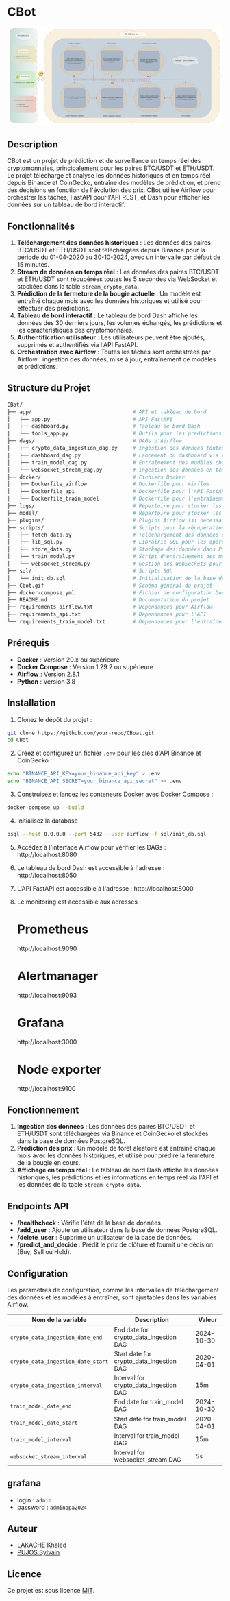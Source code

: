# CBot

![CBot Workflow](./Cbot.gif)

## Description
CBot est un projet de prédiction et de surveillance en temps réel des cryptomonnaies, principalement pour les paires BTC/USDT et ETH/USDT. Le projet télécharge et analyse les données historiques et en temps réel depuis Binance et CoinGecko, entraîne des modèles de prédiction, et prend des décisions en fonction de l'évolution des prix. CBot utilise Airflow pour orchestrer les tâches, FastAPI pour l'API REST, et Dash pour afficher les données sur un tableau de bord interactif.

## Fonctionnalités
1. **Téléchargement des données historiques** : Les données des paires BTC/USDT et ETH/USDT sont téléchargées depuis Binance pour la période du 01-04-2020 au 30-10-2024, avec un intervalle par défaut de 15 minutes.
2. **Stream de données en temps réel** : Les données des paires BTC/USDT et ETH/USDT sont récupérées toutes les 5 secondes via WebSocket et stockées dans la table `stream_crypto_data`.
3. **Prédiction de la fermeture de la bougie actuelle** : Un modèle est entraîné chaque mois avec les données historiques et utilisé pour effectuer des prédictions.
4. **Tableau de bord interactif** : Le tableau de bord Dash affiche les données des 30 derniers jours, les volumes échangés, les prédictions et les caractéristiques des cryptomonnaies.
5. **Authentification utilisateur** : Les utilisateurs peuvent être ajoutés, supprimés et authentifiés via l'API FastAPI.
6. **Orchestration avec Airflow** : Toutes les tâches sont orchestrées par Airflow : ingestion des données, mise à jour, entraînement de modèles et prédictions.

## Structure du Projet

```bash
CBot/
├── app/                                 # API et tableau de bord
│   ├── app.py                           # API FastAPI
│   ├── dashboard.py                     # Tableau de bord Dash
│   └── tools_app.py                     # Outils pour les prédictions et décisions
├── dags/                                # DAGs d'Airflow
│   ├── crypto_data_ingestion_dag.py     # Ingestion des données toutes les 15 minutes
│   ├── dashboard_dag.py                 # Lancement du dashboard via Airflow
│   ├── train_model_dag.py               # Entraînement des modèles chaque mois
│   └── websocket_stream_dag.py          # Ingestion des données en temps réel
├── docker/                              # Fichiers Docker
│   ├── Dockerfile_airflow               # Dockerfile pour Airflow
│   ├── Dockerfile_api                   # Dockerfile pour l'API FastAPI
│   └── Dockerfile_train_model           # Dockerfile pour l'entraînement des modèles
├── logs/                                # Répertoire pour stocker les logs d'Airflow
├── model/                               # Répertoire pour stocker les modèles entraînés (.pkl)
├── plugins/                             # Plugins Airflow (si nécessaires)
├── scripts/                             # Scripts pour la récupération et le stockage des données
│   ├── fetch_data.py                    # Téléchargement des données de CoinGecko et Binance
│   ├── lib_sql.py                       # Librairie SQL pour les opérations sur la base de données
│   ├── store_data.py                    # Stockage des données dans PostgreSQL
│   ├── train_model.py                   # Script d'entraînement des modèles
│   └── websocket_stream.py              # Gestion des WebSockets pour les données en temps réel
├── sql/                                 # Scripts SQL
│   └── init_db.sql                      # Initialisation de la base de données
├── Cbot.gif                             # Schéma général du projet
├── docker-compose.yml                   # Fichier de configuration Docker Compose
├── README.md                            # Documentation du projet
├── requirements_airflow.txt             # Dépendances pour Airflow
├── requirements_api.txt                 # Dépendances pour l'API
└── requirements_train_model.txt         # Dépendances pour l'entraînement des modèles

```

## Prérequis

- **Docker** : Version 20.x ou supérieure
- **Docker Compose** : Version 1.29.2 ou supérieure
- **Airflow** : Version 2.8.1
- **Python** : Version 3.8

## Installation

1. Clonez le dépôt du projet :
```bash
git clone https://github.com/your-repo/CBoat.git
cd CBot
```

2. Créez et configurez un fichier `.env` pour les clés d'API Binance et CoinGecko :
```bash
echo "BINANCE_API_KEY=your_binance_api_key" > .env
echo "BINANCE_API_SECRET=your_binance_api_secret" >> .env
```

3. Construisez et lancez les conteneurs Docker avec Docker Compose :
```bash
docker-compose up --build
```

4. Initialisez la database
```bash
psql --host 0.0.0.0 --port 5432 --user airflow -f sql/init_db.sql
```

5. Accédez à l'interface Airflow pour vérifier les DAGs : 
    http://localhost:8080

6. Le tableau de bord Dash est accessible à l'adresse :
    http://localhost:8050

7. L'API FastAPI est accessible à l'adresse :
    http://localhost:8000


8. Le monitoring est accessible aux adresses :
    # Prometheus
    http://localhost:9090
    # Alertmanager
    http://localhost:9093
    # Grafana
    http://localhost:3000
    # Node exporter
    http://localhost:9100

## Fonctionnement

1. **Ingestion des données** : Les données des paires BTC/USDT et ETH/USDT sont téléchargées via Binance et CoinGecko et stockées dans la base de données PostgreSQL.
2. **Prédiction des prix** : Un modèle de forêt aléatoire est entraîné chaque mois avec les données historiques, et utilisé pour prédire la fermeture de la bougie en cours.
3. **Affichage en temps réel** : Le tableau de bord Dash affiche les données historiques, les prédictions et les informations en temps réel via l'API et les données de la table `stream_crypto_data`.

## Endpoints API

- **/healthcheck** : Vérifie l'état de la base de données.
- **/add_user** : Ajoute un utilisateur dans la base de données PostgreSQL.
- **/delete_user** : Supprime un utilisateur de la base de données.
- **/predict_and_decide** : Prédit le prix de clôture et fournit une décision (Buy, Sell ou Hold).

## Configuration

Les paramètres de configuration, comme les intervalles de téléchargement des données et les modèles à entraîner, sont ajustables dans les variables Airflow.

| Nom de la variable                  | Description                               | Valeur         |
|-------------------------------------|-------------------------------------------|----------------|
| `crypto_data_ingestion_date_end`    | End date for crypto_data_ingestion DAG     | 2024-10-30     |
| `crypto_data_ingestion_date_start`  | Start date for crypto_data_ingestion DAG   | 2020-04-01     |
| `crypto_data_ingestion_interval`    | Interval for crypto_data_ingestion DAG     | 15m            |
| `train_model_date_end`              | End date for train_model DAG               | 2024-10-30     |
| `train_model_date_start`            | Start date for train_model DAG             | 2020-04-01     |
| `train_model_interval`              | Interval for train_model DAG               | 15m            |
| `websocket_stream_interval`         | Interval for websocket_stream DAG          | 5s             |

## grafana
- login : `admin`
- password : `adminopa2024`

## Auteur

- [LAKACHE Khaled](https://github.com/Klakache)
- [PUJOS Sylvain](https://github.com/Sylvain35410)

## Licence

Ce projet est sous licence [MIT](LICENSE).
